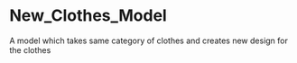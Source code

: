 # New_Clothes_Model
A model which takes same category of clothes and creates new design for the clothes
